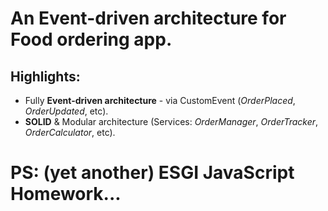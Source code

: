 # An Event-driven architecture for Food ordering app.
## Highlights:
- Fully **Event-driven architecture** - via CustomEvent (_OrderPlaced_, _OrderUpdated_, etc).
- **SOLID** & Modular architecture (Services: _OrderManager_, _OrderTracker_, _OrderCalculator_, etc).

# PS: (yet another) ESGI JavaScript Homework...
